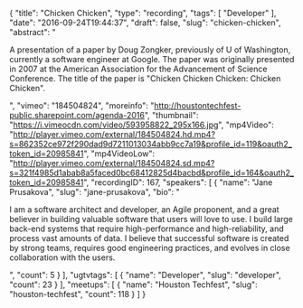 {
  "title": "Chicken Chicken",
  "type": "recording",
  "tags": [
    "Developer"
  ],
  "date": "2016-09-24T19:44:37",
  "draft": false,
  "slug": "chicken-chicken",
  "abstract": "<p>A presentation of a paper by Doug Zongker, previously of U of Washington, currently a software engineer at Google. The paper was originally presented in 2007 at the American Association for the Advancement of Science Conference. The title of the paper is \"Chicken Chicken Chicken: Chicken Chicken\".</p>",
  "vimeo": "184504824",
  "moreinfo": "http://houstontechfest-public.sharepoint.com/agenda-2016",
  "thumbnail": "https://i.vimeocdn.com/video/593958822_295x166.jpg",
  "mp4Video": "http://player.vimeo.com/external/184504824.hd.mp4?s=862352ce972f290dad9d7211013034abb9cc7a19&profile_id=119&oauth2_token_id=20985841",
  "mp4VideoLow": "http://player.vimeo.com/external/184504824.sd.mp4?s=321f4985d1abab8a5faced0bc68412825d4bacbd&profile_id=164&oauth2_token_id=20985841",
  "recordingID": 167,
  "speakers": [
    {
      "name": "Jane Prusakova",
      "slug": "jane-prusakova",
      "bio": "<p>I am a software architect and developer, an Agile proponent, and a great believer in building valuable software that users will love to use. I build large back-end systems that require high-performance and high-reliability, and process vast amounts of data. I believe that successful software is created by strong teams, requires good engineering practices, and evolves in close collaboration with the users. </p>",
      "count": 5
    }
  ],
  "ugtvtags": [
    {
      "name": "Developer",
      "slug": "developer",
      "count": 23
    }
  ],
  "meetups": [
    {
      "name": "Houston Techfest",
      "slug": "houston-techfest",
      "count": 118
    }
  ]
}